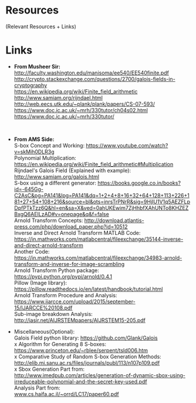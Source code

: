 # Resources
(Relevant Resources + Links)

# Links
- <b>From Musheer Sir:</b> </br>
http://faculty.washington.edu/manisoma/ee540/EE540finite.pdf </br>
http://crypto.stackexchange.com/questions/2700/galois-fields-in-cryptography </br>
https://en.wikipedia.org/wiki/Finite_field_arithmetic</br>
http://www.samiam.org/rijndael.html </br>
http://web.eecs.utk.edu/~plank/plank/papers/CS-07-593/ </br>
https://www.doc.ic.ac.uk/~mrh/330tutor/ch04s02.html </br>
https://www.doc.ic.ac.uk/~mrh/330tutor/ </br>
</br>

- <b>From AMS Side:</b> </br>
S-box Concept and Working: https://www.youtube.com/watch?v=skMih0DLR3g </br>
Polynomial Multiplication: https://en.wikipedia.org/wiki/Finite_field_arithmetic#Multiplication </br>
Rijndael's Galois Field (Explained with example): http://www.samiam.org/galois.html </br>
S-box using a different generator: https://books.google.co.in/books?id=-645Gg-C2AsC&pg=PA141&lpg=PA141&dq=1+2+4+8+16+32+64+128+113+226+181+27+54+108+216&source=bl&ots=inrsTrPNrR&sig=9HjIU1V1q5AEZFLpDpfPTkTzz6Q&hl=en&sa=X&ved=0ahUKEwim7ZjHhbfXAhUNTo8KHZEZBxgQ6AEILzAD#v=onepage&q&f=false </br>
Arnold Transform Concepts: http://download.atlantis-press.com/php/download_paper.php?id=10512 </br>
Inverse and Direct Arnold Transform MATLAB Code: https://in.mathworks.com/matlabcentral/fileexchange/35144-inverse-and-direct-arnold-transform </br>
Another Code: https://in.mathworks.com/matlabcentral/fileexchange/34983-arnold-transform-and-inverse-for-image-scrambling </br>
Arnold Transform Python package: https://pypi.python.org/pypi/arnold/0.4.1 </br>
Pillow (Image library): https://pillow.readthedocs.io/en/latest/handbook/tutorial.html </br>
Arnold Transform Procedure and Analysis: https://www.ijarcce.com/upload/2015/september-15/IJARCCE%20108.pdf </br>
Sub-image breakdown Analysis: http://iasir.net/AIJRSTEMpapers/AIJRSTEM15-205.pdf </br>

- Miscellaneous(Optional):</br>
Galois Field python library: https://github.com/Glank/Galois </br>
x Algorithm for Generating 8 S-boxes: https://www.princeton.edu/~rblee/serpent/tsld006.htm </br>
x Comparative Study of Random S-box Generation Methods: </br>http://elib.mi.sanu.ac.rs/files/journals/publ/113/n107p109.pdf </br>
x Sbox Generation Part from: </br>http://www.imedpub.com/articles/generation-of-dynamic-sbox-using-irreduceable-polynomial-and-the-secret-key-used.pdf </br>
Analysis Part from: </br>www.cs.haifa.ac.il/~orrd/LC17/paper60.pdf </br>


